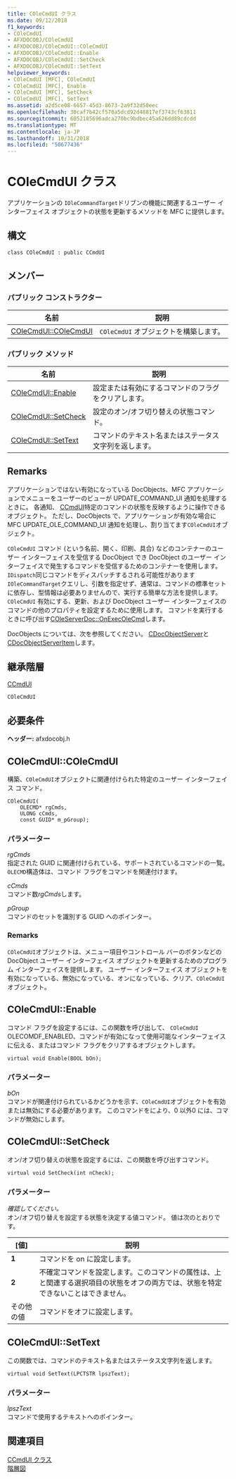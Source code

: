 ```yaml
---
title: COleCmdUI クラス
ms.date: 09/12/2018
f1_keywords:
- COleCmdUI
- AFXDOCOBJ/COleCmdUI
- AFXDOCOBJ/COleCmdUI::COleCmdUI
- AFXDOCOBJ/COleCmdUI::Enable
- AFXDOCOBJ/COleCmdUI::SetCheck
- AFXDOCOBJ/COleCmdUI::SetText
helpviewer_keywords:
- COleCmdUI [MFC], COleCmdUI
- COleCmdUI [MFC], Enable
- COleCmdUI [MFC], SetCheck
- COleCmdUI [MFC], SetText
ms.assetid: a2d5ce08-6657-45d3-8673-2a9f32d50eec
ms.openlocfilehash: 30caf7b42cf570a5dcd92d48817ef3743cf63811
ms.sourcegitcommit: 6052185696adca270bc9bdbec45a626dd89cdcdd
ms.translationtype: MT
ms.contentlocale: ja-JP
ms.lasthandoff: 10/31/2018
ms.locfileid: "50677436"
---
```

# <a name="colecmdui-class"></a>COleCmdUI クラス

アプリケーションの `IOleCommandTarget`ドリブンの機能に関連するユーザー インターフェイス オブジェクトの状態を更新するメソッドを MFC に提供します。

## <a name="syntax"></a>構文

```
class COleCmdUI : public CCmdUI
```

## <a name="members"></a>メンバー

### <a name="public-constructors"></a>パブリック コンストラクター

|名前|説明|
|----------|-----------------|
|[COleCmdUI::COleCmdUI](#colecmdui)|`COleCmdUI` オブジェクトを構築します。|

### <a name="public-methods"></a>パブリック メソッド

|名前|説明|
|----------|-----------------|
|[COleCmdUI::Enable](#enable)|設定または有効にするコマンドのフラグをクリアします。|
|[COleCmdUI::SetCheck](#setcheck)|設定のオン/オフ切り替えの状態コマンド。|
|[COleCmdUI::SetText](#settext)|コマンドのテキスト名またはステータス文字列を返します。|

## <a name="remarks"></a>Remarks

アプリケーションではない有効になっている DocObjects、MFC アプリケーションでメニューをユーザーのビューが UPDATE_COMMAND_UI 通知を処理するときに。 各通知、 [CCmdUI](../../mfc/reference/ccmdui-class.md)特定のコマンドの状態を反映するように操作できるオブジェクト。 ただし、DocObjects で、アプリケーションが有効な場合に MFC UPDATE_OLE_COMMAND_UI 通知を処理し、割り当てます`COleCmdUI`オブジェクト。

`COleCmdUI` コマンド (という名前、開く、印刷、具合) などのコンテナーのユーザー インターフェイスを受信する DocObject でき DocObject のユーザー インターフェイスで発生するコマンドを受信するためのコンテナーを使用します。 `IDispatch`同じコマンドをディスパッチするされる可能性があります`IOleCommandTarget`クエリし、引数を指定せず、通常は、コマンドの標準セットに依存し、型情報は必要ありませんので、実行する簡単な方法を提供します。 `COleCmdUI` 有効にする、更新、および DocObject ユーザー インターフェイスのコマンドの他のプロパティを設定するために使用します。 コマンドを実行するときに呼び出す[COleServerDoc::OnExecOleCmd](../../mfc/reference/coleserverdoc-class.md#onexecolecmd)します。

DocObjects については、次を参照してください。 [CDocObjectServer](../../mfc/reference/cdocobjectserver-class.md)と[CDocObjectServerItem](../../mfc/reference/cdocobjectserveritem-class.md)します。

## <a name="inheritance-hierarchy"></a>継承階層

[CCmdUI](../../mfc/reference/ccmdui-class.md)

`COleCmdUI`

## <a name="requirements"></a>必要条件

**ヘッダー:** afxdocobj.h

##  <a name="colecmdui"></a>  COleCmdUI::COleCmdUI

構築、`COleCmdUI`オブジェクトに関連付けられた特定のユーザー インターフェイス コマンド。

```
COleCmdUI(
    OLECMD* rgCmds,
    ULONG cCmds,
    const GUID* m_pGroup);
```

### <a name="parameters"></a>パラメーター

*rgCmds*<br/>
指定された GUID に関連付けられている、サポートされているコマンドの一覧。 `OLECMD`構造体は、コマンド フラグをコマンドを関連付けます。

*cCmds*<br/>
コマンド数*rgCmds*します。

*pGroup*<br/>
コマンドのセットを識別する GUID へのポインター。

### <a name="remarks"></a>Remarks

`COleCmdUI`オブジェクトは、メニュー項目やコントロール バーのボタンなどの DocObject ユーザー インターフェイス オブジェクトを更新するためのプログラム インターフェイスを提供します。 ユーザー インターフェイス オブジェクトを有効になっている、無効になっている、オンになっている、クリア、`COleCmdUI`オブジェクト。

##  <a name="enable"></a>  COleCmdUI::Enable

コマンド フラグを設定するには、この関数を呼び出して、 `COleCmdUI` OLECOMDF_ENABLED、コマンドが有効になって使用可能なインターフェイスに伝える、またはコマンド フラグをクリアするオブジェクトします。

```
virtual void Enable(BOOL bOn);
```

### <a name="parameters"></a>パラメーター

*bOn*<br/>
コマンドが関連付けられているかどうかを示す、`COleCmdUI`オブジェクトを有効または無効にする必要があります。 このコマンドをにより、0 以外0 には、コマンドが無効にします。

##  <a name="setcheck"></a>  COleCmdUI::SetCheck

オン/オフ切り替えの状態を設定するには、この関数を呼び出すコマンド。

```
virtual void SetCheck(int nCheck);
```

### <a name="parameters"></a>パラメーター

*確認してください。*<br/>
オン/オフ切り替えを設定する状態を決定する値コマンド。 値は次のとおりです。

|[値]|説明|
|-----------|-----------------|
|**1**|コマンドを on に設定します。|
|**2**|不確定コマンドを設定します。このコマンドの属性は、上と関連する選択項目の状態をオフの両方では、状態を特定できないことはできません。|
|その他の値|コマンドをオフに設定します。|

##  <a name="settext"></a>  COleCmdUI::SetText

この関数では、コマンドのテキスト名またはステータス文字列を返します。

```
virtual void SetText(LPCTSTR lpszText);
```

### <a name="parameters"></a>パラメーター

*lpszText*<br/>
コマンドで使用するテキストへのポインター。

## <a name="see-also"></a>関連項目

[CCmdUI クラス](../../mfc/reference/ccmdui-class.md)<br/>
[階層図](../../mfc/hierarchy-chart.md)


